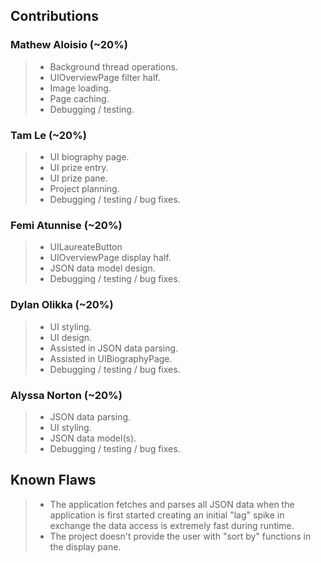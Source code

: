 ## Contributions
### Mathew Aloisio (~20%)
> - Background thread operations.
> - UIOverviewPage filter half.
> - Image loading.
> - Page caching.
> - Debugging / testing.

### Tam Le (~20%)
> - UI biography page.
> - UI prize entry.
> - UI prize pane.
> - Project planning.
> - Debugging / testing / bug fixes.

### Femi Atunnise (~20%)
> - UILaureateButton
> - UIOverviewPage display half.
> - JSON data model design.
> - Debugging / testing / bug fixes.

### Dylan Olikka (~20%)
> - UI styling.
> - UI design.
> - Assisted in JSON data parsing.
> - Assisted in UIBiographyPage.
> - Debugging / testing / bug fixes.

### Alyssa Norton (~20%)
> - JSON data parsing.
> - UI styling.
> - JSON data model(s).
> - Debugging / testing / bug fixes.

## Known Flaws
> - The application fetches and parses all JSON data when the application is first started creating an initial "lag" spike in exchange the data access is extremely fast during runtime.
> - The project  doesn't provide the user with "sort by" functions in the display pane.